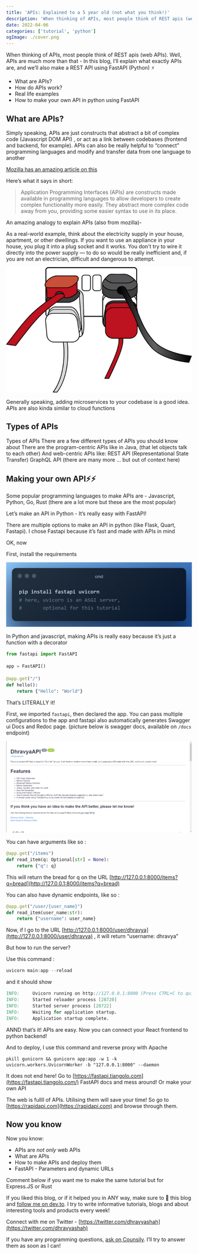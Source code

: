 ```yaml
---
title: 'APIs: Explained to a 5 year old (not what you think!)'
description: 'When thinking of APIs, most people think of REST apis (web APIs). Well, APIs are much more than that - In this blog, I’ll explain what exactly APIs are, and we’ll also make a REST API using FastAPI (Python) ⚡'
date: 2022-04-06
categories: ['tutorial', 'python']
ogImage: ./cover.png
---
```



When thinking of APIs, most people think of REST apis (web APIs). Well, APIs are much more than that - In this blog, I’ll explain what exactly APIs are, and we’ll also make a REST API using FastAPI (Python) ⚡ 

- What are APIs?
- How do APIs work?
- Real life examples
- How to make your own API in python using FastAPI

## What are APIs?

Simply speaking, APIs are just constructs that abstract a bit of complex code (Javascript DOM API) , or act as a link between codebases (frontend and backend, for example). APIs can also be really helpful to “connect” programming languages and modify and transfer data from one language to another

[Mozilla has an amazing article on this](https://developer.mozilla.org/en-US/docs/Learn/JavaScript/Client-side_web_APIs/Introduction)

Here’s what it says in short:

> Application Programming Interfaces (APIs) are constructs made available in programming languages to allow developers to create complex functionality more easily. They abstract more complex code away from you, providing some easier syntax to use in its place.
> 

An amazing analogy to explain APIs (also from mozilla)- 

As a real-world example, think about the electricity supply in your house, apartment, or other dwellings. If you want to use an appliance in your house, you plug it into a plug socket and it works. You don't try to wire it directly into the power supply — to do so would be really inefficient and, if you are not an electrician, difficult and dangerous to attempt.

![Analogy of plug and socket](analogy.png)

Generally speaking, adding microservices to your codebase is a good idea. APIs are also kinda similar to cloud functions

## Types of APIs

Types of APIs
There are a few different types of APIs you should know about
There are the program-centric APIs like in Java, (that let objects talk to each other)
And web-centric APIs like:
REST API (Representational State Transfer)
GraphQL API
(there are many more ... but out of context here)

## Making your own API⚡⚡

Some popular programming languages to make APIs are - Javascript, Python, Go, Rust (there are a lot more but these are the most popular)

Let’s make an API in Python - It’s really easy with FastAPI!

There are multiple options to make an API in python (like Flask, Quart, Fastapi). I chose Fastapi because it’s fast and made with APIs in mind

OK, now 

First, install the requirements

![installing the dependencies - pip install fastapi uvicorn](cmd.png)

In Python and javascript, making APIs is really easy because it’s just a function with a decorator 

```python
from fastapi import FastAPI

app = FastAPI()

@app.get("/")
def hello():
    return {"Hello": "World"}
```

That’s LITERALLY it! 

First, we imported `fastapi`, then declared the app. You can pass multiple configurations to the app and fastapi also automatically generates Swagger ui Docs and Redoc page. (picture below is swagger docs, available on `/docs` endpoint)

![Automatically generated Swagger UI docs](swagger_doc.png)

You can have arguments like so :

```python
@app.get("/items")
def read_item(q: Optional[str] = None):
    return {"q": q}
```

This will return the bread for q on the URL [http://127.0.0.1:8000/items?q=bread](http://127.0.0.1:8000/items?q=bread)

You can also have dynamic endpoints, like so :

```python
@app.get("/user/{user_name}")
def read_item(user_name:str):
    return {"username": user_name}
```

Now, if I go to the URL [http://127.0.0.1:8000/user/dhravya](http://127.0.0.1:8000/user/dhravya) , it will return “username: dhravya”

But how to run the server? 

Use this command : 

```powershell
uvicorn main:app --reload
```

and it should show 

```verilog
INFO:     Uvicorn running on http://127.0.0.1:8000 (Press CTRL+C to quit)
INFO:     Started reloader process [28720]
INFO:     Started server process [28722]
INFO:     Waiting for application startup.
INFO:     Application startup complete.
```

ANND that’s it! APIs are easy. Now you can connect your React frontend to python backend!

And to deploy, I use this command and reverse proxy with Apache 
```
pkill gunicorn && gunicorn app:app -w 1 -k uvicorn.workers.UvicornWorker -b "127.0.0.1:8000" --daemon
```

It does not end here! Go to [https://fastapi.tiangolo.com](https://fastapi.tiangolo.com/) FastAPI docs and mess around! Or make your own API 

The web is fullll of APIs. Utilising them will save your time! So go to [https://rapidapi.com](https://rapidapi.com) and browse through them. 

## Now you know

Now you know:

- APIs are *not only* web APIs
- What are APIs
- How to make APIs and deploy them
- FastAPI - Parameters and dynamic URLs

Comment below if you want me to make the same tutorial but for Express.JS or Rust

If you liked this blog, or if it helped you in ANY way, make sure to 💖 this blog and [follow me on dev.to](https://dev.to/dhravya). I try to write informative tutorials, blogs and about interesting tools and products every week!

Connect with me on Twitter - [https://twitter.com/dhravyashah](https://twitter.com/dhravyashah)

If you have any programming questions, [ask on Counsily](https://play.google.com/store/apps/details?id=com.counsily). I’ll try to answer them as soon as I can!